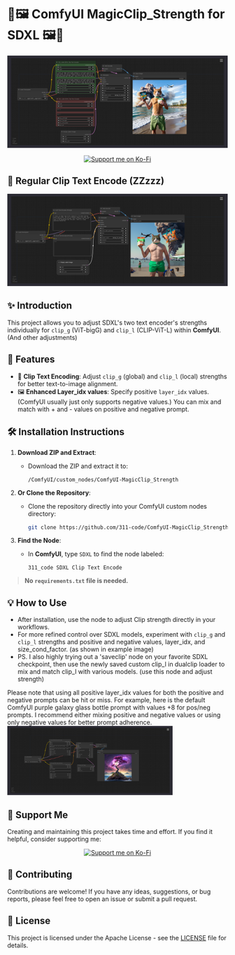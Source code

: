 # 🎨🖼️ ComfyUI MagicClip_Strength for SDXL 🖼️🎨

![Magic Clip Strength](https://github.com/311-code/ComfyUI-MagicClip_Strength/blob/main/magic_clip_strength.png?raw=true)

<p align="center">
  <a href="https://ko-fi.com/311_code"><img src="https://img.shields.io/badge/Support%20Me-Ko--Fi-red?style=for-the-badge&logo=ko-fi&logoColor=white" alt="Support me on Ko-Fi"></a>
</p>

## 🎨 Regular Clip Text Encode (ZZzzz)
![Regular Clip Text Encode](https://github.com/311-code/ComfyUI-MagicClip_Strength/blob/main/default_clip_text_encode.png?raw=true)

## ✨ Introduction

This project allows you to adjust SDXL's two text encoder's strengths individually for `clip_g` (ViT-bigG) and `clip_l` (CLIP-ViT-L) within **ComfyUI**. (And other adjustments)

## 🔧 Features

- 🎯 **Clip Text Encoding**: Adjust `clip_g` (global) and `clip_l` (local) strengths for better text-to-image alignment.
- 🖼️ **Enhanced Layer_idx values**: Specify positive `layer_idx` values. (ComfyUI usually just only supports negative values.) You can mix and match with + and - values on positive and negative prompt.

## 🛠️ Installation Instructions

1. **Download ZIP and Extract**:
    - Download the ZIP and extract it to:
      ```
      /ComfyUI/custom_nodes/ComfyUI-MagicClip_Strength
      ```
2. **Or Clone the Repository**:
    - Clone the repository directly into your ComfyUI custom nodes directory:
      ```sh
      git clone https://github.com/311-code/ComfyUI-MagicClip_Strength
      ```

3. **Find the Node**:
    - In **ComfyUI**, type `SDXL` to find the node labeled:
      ```
      311_code SDXL Clip Text Encode
      ```

> **No `requirements.txt` file is needed.**

## 💡 How to Use

- After installation, use the node to adjust Clip strength directly in your workflows.
- For more refined control over SDXL models, experiment with `clip_g` and `clip_l` strengths and positive and negative values, layer_idx, and size_cond_factor. (as shown in example image)
- PS. I also highly trying out a 'saveclip' node on your favorite SDXL checkpoint, then use the newly saved custom clip_l in dualclip loader to mix and match clip_l with various models. (use this node and adjust strength)

Please note that using all positive layer_idx values for both the positive and negative prompts can be hit or miss. For example, here is the default ComfyUI purple galaxy glass bottle prompt with values +8 for pos/neg prompts. I recommend either mixing positive and negative values or using only negative values for better prompt adherence.
<img src="https://github.com/311-code/ComfyUI-MagicClip_Strength/blob/main/comfy_default_w_dual_positive_layer_idx.png?raw=true" alt="Dual + layer_idx" width="75%">

## 💖 Support Me

Creating and maintaining this project takes time and effort. If you find it helpful, consider supporting me:

<p align="center">
  <a href="https://ko-fi.com/311_code" target="_blank"><img src="https://img.shields.io/badge/Support%20Me-Ko--Fi-red?style=for-the-badge&logo=ko-fi&logoColor=white" alt="Support me on Ko-Fi"></a>
</p>

## 🤝 Contributing

Contributions are welcome! If you have any ideas, suggestions, or bug reports, please feel free to open an issue or submit a pull request.

## 📜 License

This project is licensed under the Apache License - see the [LICENSE](LICENSE) file for details.
